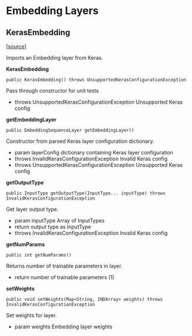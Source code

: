 # Embedding Layers

## KerasEmbedding

[\[source\]](https://github.com/eclipse/deeplearning4j/tree/master/deeplearning4j/deeplearning4j-modelimport/src/main/java/org/deeplearning4j/nn/modelimport/keras/layers/embeddings/KerasEmbedding.java)

Imports an Embedding layer from Keras.

**KerasEmbedding**

```text
public KerasEmbedding() throws UnsupportedKerasConfigurationException
```

Pass through constructor for unit tests

* throws UnsupportedKerasConfigurationException Unsupported Keras config

**getEmbeddingLayer**

```text
public EmbeddingSequenceLayer getEmbeddingLayer()
```

Constructor from parsed Keras layer configuration dictionary.

* param layerConfig dictionary containing Keras layer configuration
* throws InvalidKerasConfigurationException Invalid Keras config
* throws UnsupportedKerasConfigurationException Unsupported Keras config

**getOutputType**

```text
public InputType getOutputType(InputType... inputType) throws InvalidKerasConfigurationException
```

Get layer output type.

* param inputType Array of InputTypes
* return output type as InputType
* throws InvalidKerasConfigurationException Invalid Keras config

**getNumParams**

```text
public int getNumParams()
```

Returns number of trainable parameters in layer.

* return number of trainable parameters \(1\)

**setWeights**

```text
public void setWeights(Map<String, INDArray> weights) throws InvalidKerasConfigurationException
```

Set weights for layer.

* param weights Embedding layer weights

